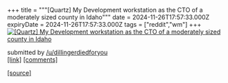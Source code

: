 +++
title = """[Quartz] My Development workstation as the CTO of a moderately sized county in Idaho"""
date = 2024-11-26T17:57:33.000Z
expiryDate = 2024-11-26T17:57:33.000Z
tags = ["reddit","wm"]
+++
[![[Quartz] My Development workstation as the CTO of a moderately sized county in Idaho](https://preview.redd.it/y9k99nkqba3e1.jpeg?width=640&crop=smart&auto=webp&s=124b421490049614cb736b160f2bdcb8e610b598 "[Quartz] My Development workstation as the CTO of a moderately sized county in Idaho")](https://www.reddit.com/r/unixporn/comments/1h0i4bj/quartz_my_development_workstation_as_the_cto_of_a/)

submitted by [/u/dillingerdiedforyou](https://www.reddit.com/user/dillingerdiedforyou)  
[\[link\]](https://i.redd.it/y9k99nkqba3e1.jpeg) [\[comments\]](https://www.reddit.com/r/unixporn/comments/1h0i4bj/quartz_my_development_workstation_as_the_cto_of_a/)

[[source]](https://www.reddit.com/r/unixporn/comments/1h0i4bj/quartz_my_development_workstation_as_the_cto_of_a/)
